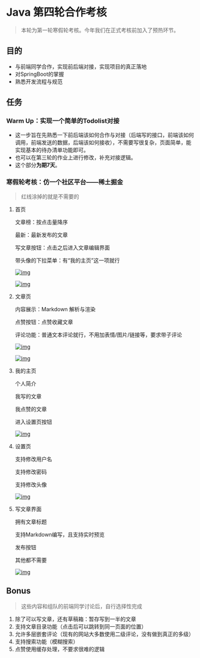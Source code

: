 # Java 第四轮合作考核

> 本轮为第一轮寒假轮考核。今年我们在正式考核前加入了预热环节。

## 目的

- 与前端同学合作，实现前后端对接，实现项目的真正落地
- 对SpringBoot的掌握
- 熟悉开发流程与规范

## 任务

### Warm Up：实现一个简单的Todolist对接

- 这一步旨在先熟悉一下前后端该如何合作与对接（后端写的接口，前端该如何调用，前端发送的数据，后端该如何接收），不需要写很复杂，页面简单，能实现基本的待办清单功能即可。
- 也可以在第三轮的作业上进行修改，补充对接逻辑。
- 这个部分**为期7天**。

### 寒假轮考核：仿一个社区平台——稀土掘金

> 红线涂掉的就是不需要的

1. 首页

   ⽂章榜：按点击量降序

   最新：最新发布的⽂章

   写⽂章按钮：点击之后进入文章编辑界面

   带头像的下拉菜单：有“我的主页”这一项就行

   [![img](https://github.com/west2-online-reserve/collection-frontends/raw/main/img/4-%E5%AF%92%E5%81%87%E5%90%88%E4%BD%9C%E8%BD%AE/image.png)](https://github.com/west2-online-reserve/collection-frontends/blob/main/img/4-寒假合作轮/image.png)

   [![img](https://github.com/west2-online-reserve/collection-frontends/raw/main/img/4-%E5%AF%92%E5%81%87%E5%90%88%E4%BD%9C%E8%BD%AE/image-1.png)](https://github.com/west2-online-reserve/collection-frontends/blob/main/img/4-寒假合作轮/image-1.png)

2. 文章页

   内容展示：Markdown 解析与渲染

   点赞按钮：点赞收藏文章

   评论功能：普通⽂本评论就⾏，不⽤加表情/图⽚/链接等，要求带⼦评论

   [![img](https://github.com/west2-online-reserve/collection-frontends/raw/main/img/4-%E5%AF%92%E5%81%87%E5%90%88%E4%BD%9C%E8%BD%AE/image-2.png)](https://github.com/west2-online-reserve/collection-frontends/blob/main/img/4-寒假合作轮/image-2.png)

   [![img](https://github.com/west2-online-reserve/collection-frontends/raw/main/img/4-%E5%AF%92%E5%81%87%E5%90%88%E4%BD%9C%E8%BD%AE/image-3.png)](https://github.com/west2-online-reserve/collection-frontends/blob/main/img/4-寒假合作轮/image-3.png)

3. 我的主页

   个人简介

   我写的⽂章

   我点赞的⽂章

   进入设置页按钮

   [![img](https://github.com/west2-online-reserve/collection-frontends/raw/main/img/4-%E5%AF%92%E5%81%87%E5%90%88%E4%BD%9C%E8%BD%AE/image-4.png)](https://github.com/west2-online-reserve/collection-frontends/blob/main/img/4-寒假合作轮/image-4.png)

4. 设置页

   支持修改用户名

   支持修改密码

   支持修改头像

   [![img](https://github.com/west2-online-reserve/collection-frontends/raw/main/img/4-%E5%AF%92%E5%81%87%E5%90%88%E4%BD%9C%E8%BD%AE/image-5.png)](https://github.com/west2-online-reserve/collection-frontends/blob/main/img/4-寒假合作轮/image-5.png)

5. 写文章界面

   拥有文章标题

   支持Markdown编写，且支持实时预览

   发布按钮

   其他都不需要

   [![img](https://github.com/west2-online-reserve/collection-frontends/raw/main/img/4-%E5%AF%92%E5%81%87%E5%90%88%E4%BD%9C%E8%BD%AE/image-6.png)](https://github.com/west2-online-reserve/collection-frontends/blob/main/img/4-寒假合作轮/image-6.png)

## Bonus

> 这些内容和组队的前端同学讨论后，自行选择性完成

1. 除了可以写⽂章，还有草稿箱：暂存写到⼀半的⽂章
2. ⽀持⽂章⽬录功能（点击后可以跳转到同⼀⻚⾯的位置）
3. 允许多层嵌套评论（现有的⽹站⼤多数使⽤⼆级评论，没有做到真正的多级）
4. ⽀持搜索功能（模糊搜索）
5. 点赞使⽤缓存处理，不要求很难的逻辑